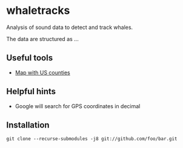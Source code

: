 # whaletracks
Analysis of sound data to detect and track whales.

The data are structured as ...

## Useful tools

- [Map with US counties](https://www.randymajors.com/p/countygmap.html)

## Helpful hints

- Google will search for GPS coordinates in decimal

## Installation
``git clone --recurse-submodules -j8 git://github.com/foo/bar.git``

